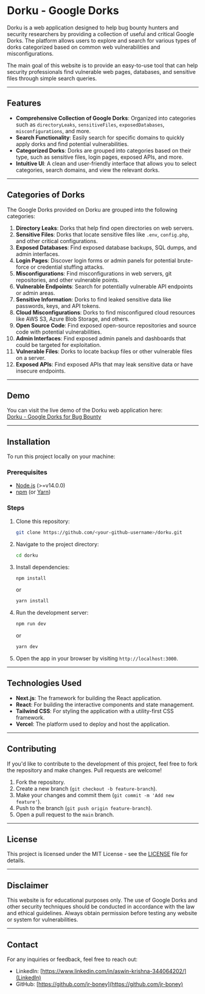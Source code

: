 

# Dorku - Google Dorks 

Dorku is a web application designed to help bug bounty hunters and security researchers by providing a collection of useful and critical Google Dorks. The platform allows users to explore and search for various types of dorks categorized based on common web vulnerabilities and misconfigurations.

The main goal of this website is to provide an easy-to-use tool that can help security professionals find vulnerable web pages, databases, and sensitive files through simple search queries.

---

## Features

- **Comprehensive Collection of Google Dorks**: Organized into categories such as `directoryLeaks`, `sensitiveFiles`, `exposedDatabases`, `misconfigurations`, and more.
- **Search Functionality**: Easily search for specific domains to quickly apply dorks and find potential vulnerabilities.
- **Categorized Dorks**: Dorks are grouped into categories based on their type, such as sensitive files, login pages, exposed APIs, and more.
- **Intuitive UI**: A clean and user-friendly interface that allows you to select categories, search domains, and view the relevant dorks.

---

## Categories of Dorks

The Google Dorks provided on Dorku are grouped into the following categories:

1. **Directory Leaks**: Dorks that help find open directories on web servers.
2. **Sensitive Files**: Dorks that locate sensitive files like `.env`, `config.php`, and other critical configurations.
3. **Exposed Databases**: Find exposed database backups, SQL dumps, and admin interfaces.
4. **Login Pages**: Discover login forms or admin panels for potential brute-force or credential stuffing attacks.
5. **Misconfigurations**: Find misconfigurations in web servers, git repositories, and other vulnerable points.
6. **Vulnerable Endpoints**: Search for potentially vulnerable API endpoints or admin areas.
7. **Sensitive Information**: Dorks to find leaked sensitive data like passwords, keys, and API tokens.
8. **Cloud Misconfigurations**: Dorks to find misconfigured cloud resources like AWS S3, Azure Blob Storage, and others.
9. **Open Source Code**: Find exposed open-source repositories and source code with potential vulnerabilities.
10. **Admin Interfaces**: Find exposed admin panels and dashboards that could be targeted for exploitation.
11. **Vulnerable Files**: Dorks to locate backup files or other vulnerable files on a server.
12. **Exposed APIs**: Find exposed APIs that may leak sensitive data or have insecure endpoints.

---

## Demo

You can visit the live demo of the Dorku web application here:  
[Dorku - Google Dorks for Bug Bounty](https://dorku.vercel.app/)

---

## Installation

To run this project locally on your machine:

### Prerequisites

- [Node.js](https://nodejs.org/) (>=v14.0.0)
- [npm](https://www.npmjs.com/) (or [Yarn](https://yarnpkg.com/))

### Steps

1. Clone this repository:
    ```bash
    git clone https://github.com/<your-github-username>/dorku.git
    ```
   
2. Navigate to the project directory:
    ```bash
    cd dorku
    ```

3. Install dependencies:
    ```bash
    npm install
    ```
    or
    ```bash
    yarn install
    ```

4. Run the development server:
    ```bash
    npm run dev
    ```
    or
    ```bash
    yarn dev
    ```

5. Open the app in your browser by visiting `http://localhost:3000`.

---

## Technologies Used

- **Next.js**: The framework for building the React application.
- **React**: For building the interactive components and state management.
- **Tailwind CSS**: For styling the application with a utility-first CSS framework.
- **Vercel**: The platform used to deploy and host the application.

---

## Contributing

If you'd like to contribute to the development of this project, feel free to fork the repository and make changes. Pull requests are welcome!

1. Fork the repository.
2. Create a new branch (`git checkout -b feature-branch`).
3. Make your changes and commit them (`git commit -m 'Add new feature'`).
4. Push to the branch (`git push origin feature-branch`).
5. Open a pull request to the `main` branch.

---

## License

This project is licensed under the MIT License - see the [LICENSE](LICENSE) file for details.

---

## Disclaimer

This website is for educational purposes only. The use of Google Dorks and other security techniques should be conducted in accordance with the law and ethical guidelines. Always obtain permission before testing any website or system for vulnerabilities.

---

## Contact

For any inquiries or feedback, feel free to reach out:

- LinkedIn: [https://www.linkedin.com/in/aswin-krishna-344064202/](LinkedIn)
- GitHub: [https://github.com/jr-boney](https://github.com/jr-boney)

